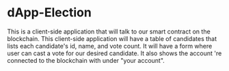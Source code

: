 # dApp-Election

This is a client-side application that will talk to our smart contract on the blockchain. This client-side application will have a table of candidates that lists each candidate's id, name, and vote count. It will have a form where user can cast a vote for our desired candidate. It also shows the account 're connected to the blockchain with under "your account".
